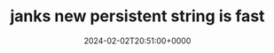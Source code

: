 ---
title: janks new persistent string is fast
slug: 20240202T205100
date: 2024-02-02T20:51:00+0000
params:
  url: https://jank-lang.org/blog/2023-12-30-fast-string/
tags:
- data-structures
- to-read
---